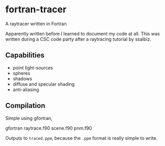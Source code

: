 # fortran-tracer
A raytracer written in Fortran

Apparently written before I learned to document my code at all. This was written during a CSC code party after a raytracing tutorial by ssalbiz.

## Capabilities

- point light-sources
- spheres
- shadows
- diffuse and specular shading
- anti-aliasing

## Compilation

Simple using gfortran,

  gfortran raytrace.f90 scene.f90 pnm.f90
  
Outputs to `traced.ppm`, because the `.ppm` format is really simple to write.
